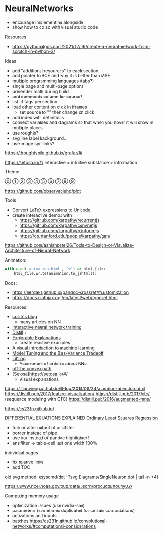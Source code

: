 # NeuralNetworks

- encourage implementing alongside
- show how to do so with visual studio code

Resources
- https://pythonalgos.com/2021/12/06/create-a-neural-network-from-scratch-in-python-3/

Ideas

- add "additional resources" to each section
- add pointer to BCE and why it is better than MSE
- multiple programming languages (tabs?)
- single page and multi-page options
- prerender math during build
- add comments column for course?
- list of tags per section
- load other content on click in iframes
	+ set source to "" then change on click
- add index with definitions
- connect variables and diagrams so that when you hover it will show in multiple places
- use roughjs?
- svg line label background...
- use image symlinks?

https://thoughtspile.github.io/grafar/#/

https://setosa.io/#/
interactive = intuitive
substance > information

Theme



⓪ ① ② ③ ④ ⑤ ⑥ ⑦ ⑧ ⑨


https://github.com/observablehq/plot

Tools

- [Convert LaTeX expressions to Unicode](https://www.unicodeit.net/)
- create interactive demos with
	+ https://github.com/karpathy/recurrentjs
	+ https://github.com/karpathy/convnetjs
	+ https://github.com/karpathy/reinforcejs
	+ https://cs.stanford.edu/people/karpathy/gan/


https://github.com/ashishpatel26/Tools-to-Design-or-Visualize-Architecture-of-Neural-Network

Animation:

```python
with open('animation.html', 'w') as html_file:
    html_file.write(animation.to_jshtml())
```


Docs:

- https://lierdakil.github.io/pandoc-crossref/#customization
- https://docs.mathjax.org/en/latest/web/typeset.html

Resources:

- [colah's blog](https://colah.github.io/)
	+ many articles on NN
- [Interactive neural network training](https://playground.tensorflow.org/)
- [Distill](https://distill.pub/)
	+
- [Explorable Explanations](http://worrydream.com/ExplorableExplanations/)
	+ create reactive examples
- [A visual introduction to machine learning](http://www.r2d3.us/visual-intro-to-machine-learning-part-1/)
- [Model Tuning and the Bias-Variance Tradeoff](http://www.r2d3.us/visual-intro-to-machine-learning-part-2/)
- [Lil'Log](https://lilianweng.github.io/lil-log/)
	+ Assortment of articles about NNs
- [off the convex path](https://www.offconvex.org/)
- [Setosa]https://setosa.io/#/
	+ Visual explanations

https://lilianweng.github.io/lil-log/2018/06/24/attention-attention.html
https://distill.pub/2017/feature-visualization/
https://distill.pub/2017/ctc/ (sequence modeling with CTC)
https://distill.pub/2016/augmented-rnns/

https://cs231n.github.io/


[DIFFERENTIAL EQUATIONS EXPLAINED](https://lewis500.github.io/diffeq/)
[Ordinary Least Squares Regression](https://setosa.io/ev/ordinary-least-squares-regression/)



- fork or alter output of ansifilter
- border instead of pipe
- use bat instead of pandoc highlighter?
- ansifilter -> table-cell last one width 100%


individual pages
- fix relative links
- add TOC


old svg method:
esyscmd(dot -Tsvg Diagrams/SingleNeuron.dot | tail -n +4)


https://www.ncei.noaa.gov/pub/data/uscrn/products/hourly02/


Computing memory usage
- optimization issues (use nvidia-smi)
- parameters (sometimes duplicated for certain computations)
- activations and inputs
- batches
https://cs231n.github.io/convolutional-networks/#computational-considerations
